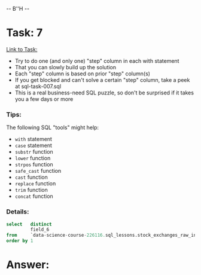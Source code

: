 -- B''H --

# Task: 7

[Link to Task:](https://github.com/Ylazerson/coding-deep-dive/blob/master/sql/sql-hw-tasks/sql-assignments/sql-task-007.md)

- Try to do one (and only one) "step" column in each with statement
- That you can slowly build up the solution
- Each "step" column is based on prior "step" column(s)
- If you get blocked and can't solve a certain "step" column, take a peek at sql-task-007.sql
- This is a real business-need SQL puzzle, so don't be surprised if it takes you a few days or more

### Tips:

The following SQL "tools" might help:

- `with` statement
- `case` statement
- `substr` function
- `lower` function
- `strpos` function
- `safe_cast` function
- `cast` function
- `replace` function
- `trim` function
- `concat` function

### Details:
```SQL
select   distinct 
         field_6  
from     `data-science-course-226116.sql_lessons.stock_exchanges_raw_input` 
order by 1
```

# Answer:
```SQL



```